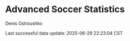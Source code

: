 # Advanced Soccer Statistics
Denis Ostroushko

<!-- gfm -->

Last successful data update: 2025-06-29 22:23:04 CST
